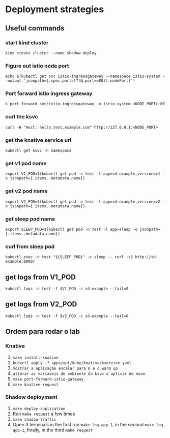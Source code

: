 # Deployment strategies

## Useful commands

### start kind cluster
`kind create cluster --name shadow-deploy`

### Figure out istio node port
`echo $(kubectl get svc istio-ingressgateway --namespace istio-system --output 'jsonpath={.spec.ports[?(@.port==80)].nodePort}')`

### Port forward istio ingress gateway

`k port-forward svc/istio-ingressgateway -n istio-system <NODE_PORT>:80`

### curl the ksvc
`curl -H "Host: hello.test.example.com" http://127.0.0.1:<NODE_PORT>`

### get the knative service url
`kubectl get ksvc -n namespace`

### get v1 pod name
`export V1_POD=$(kubectl get pod -n test -l app=sd-example,version=v1 -o jsonpath={.items..metadata.name})`

### get v2 pod name
`export V2_POD=$(kubectl get pod -n test -l app=sd-example,version=v2 -o jsonpath={.items..metadata.name})`

### get sleep pod name
`export SLEEP_POD=$(kubectl get pod -n test -l app=sleep -o jsonpath={.items..metadata.name})`

### curl from sleep pod
`kubectl exec -n test "${SLEEP_POD}" -c sleep -- curl -sS http://sd-example:8000/`

## get logs from V1_POD

`kubectl logs -n test -f $V1_POD -c sd-example --tail=0`

## get logs from V2_POD

`kubectl logs -n test -f $V2_POD -c sd-example --tail=0`



## Ordem para rodar o lab

### Knative

1. `make install-knative`
2. `kubectl apply -f apps/api/kube/knative/kservice.yaml`
3. `mostrar a aplicação escalar para 0 e o warm up`
4. `alterar as variaveis de ambiente do ksvc e aplicar de novo`
5. `make port-forward-istio-gateway`
6. `make knative-request`

### Shadow deployment
1. `make deploy-application`
2. Run `make request` a few times
3. `make shadow-traffic`
4. Open 3 terminals in the first run `make log-app-1`, in the second `make log-app-2`, finally, in the third `make request`